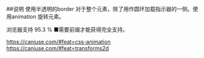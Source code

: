 ##说明
使用半透明的border 对于整个元素，除了用作圆环加载指示器的一侧。使用animation 旋转元素。

浏览器支持
95.3 %
■需要前缀才能获得完全支持。

https://caniuse.com/#feat=css-animation
https://caniuse.com/#feat=transforms2d